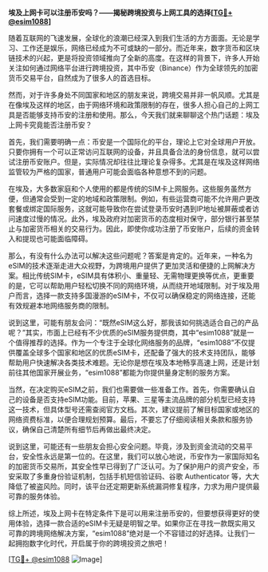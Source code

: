 **埃及上网卡可以注册币安吗？——揭秘跨境投资与上网工具的选择[[TG💪+ @esim1088](https://t.me/s/esim1088)]**

随着互联网的飞速发展，全球化的浪潮已经深入到我们生活的方方面面。无论是学习、工作还是娱乐，网络已经成为不可或缺的一部分。而近年来，数字货币和区块链技术的兴起，更是将投资领域推向了全新的高度。在这样的背景下，许多人开始关注如何通过网络平台进行跨境投资，其中币安（Binance）作为全球领先的加密货币交易平台，自然成为了很多人的首选目标。

然而，对于许多身处不同国家和地区的朋友来说，跨境交易并非一帆风顺。尤其是在像埃及这样的地区，由于网络环境和政策限制的存在，很多人担心自己的上网工具是否能够支持币安的注册和使用。那么，今天我们就来聊聊这个热门话题：埃及上网卡究竟能否注册币安？

首先，我们需要明确一点：币安是一个国际化的平台，理论上它对全球用户开放。只要你拥有一个可以正常访问互联网的设备，并且具备合法的身份信息，就可以尝试注册币安账户。但是，实际情况却往往比理论复杂得多。尤其是在埃及这样网络监管较为严格的国家，普通用户可能会面临各种意想不到的问题。

在埃及，大多数家庭和个人使用的都是传统的SIM卡上网服务。这些服务虽然方便，但通常会受到一定的地域和政策限制。例如，有些运营商可能不允许用户更改套餐或绑定国际服务，这就可能导致你在尝试登录币安时遇到IP地址被屏蔽或者访问速度过慢的情况。此外，埃及政府对加密货币的态度相对保守，部分银行甚至禁止与加密货币相关的交易行为。因此，即使你成功注册了币安账户，后续的资金转入和提现也可能面临障碍。

那么，有没有什么办法可以解决这些问题呢？答案是肯定的。近年来，一种名为eSIM的技术逐渐走进大众视野，为跨境用户提供了更加灵活和便捷的上网解决方案。相比传统SIM卡，eSIM具有体积小、重量轻、无需物理更换等优点，更重要的是，它可以帮助用户轻松切换不同的网络环境，从而绕开地域限制。对于埃及用户而言，选择一款支持多国漫游的eSIM卡，不仅可以确保稳定的网络连接，还能有效规避本地网络服务商的限制。

说到这里，可能有朋友会问：“既然eSIM这么好，那我该如何挑选适合自己的产品呢？”其实，市面上已经有不少优质的eSIM服务提供商，其中“esim1088”就是一个值得推荐的选择。作为一个专注于全球化网络服务的品牌，“esim1088”不仅提供覆盖全球多个国家和地区的优质eSIM卡，还配备了强大的技术支持团队，能够帮助用户快速解决各类技术难题。无论你是想在埃及本地畅享高速上网，还是计划前往其他国家开展业务，“esim1088”都能为你提供量身定制的服务方案。

当然，在决定购买eSIM之前，我们也需要做一些准备工作。首先，你需要确认自己的设备是否支持eSIM功能。目前，苹果、三星等主流品牌的部分机型已经支持这一技术，但具体型号还需查阅官方文档。其次，建议提前了解目标国家或地区的网络资费标准，以便合理规划预算。最后，不要忘了仔细阅读相关条款和服务协议，确保自己清楚所有细节后再做出最终决定。

说到这里，可能还有一些朋友会担心安全问题。毕竟，涉及到资金流动的交易平台，安全性永远是第一位的。在这里，我们可以放心地说，币安作为一家国际知名的加密货币交易所，其安全性早已得到了广泛认可。为了保护用户的资产安全，币安采取了多重身份验证机制，包括手机短信验证码、谷歌 Authenticator 等，大大降低了被盗风险。同时，该平台还定期更新系统漏洞修复程序，力求为用户提供最可靠的服务体验。

综上所述，埃及上网卡在特定条件下是可以用来注册币安的，但要想获得更好的使用体验，选择一款合适的eSIM卡无疑是明智之举。如果你正在寻找一款既实用又可靠的跨境网络解决方案，“esim1088”绝对是一个不容错过的好选择。让我们一起拥抱数字化时代，开启属于你的跨境投资之旅吧！

[[TG💪+ @esim1088](https://t.me/s/esim1088) ![Image](https://i.postimg.cc/4NQfJmqS/Snipaste-2025-05-13-00-14-12.png)]